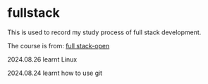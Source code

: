 # fullstack

This is used to record my study process of full stack development.  

The course is from: [full stack-open](https://fullstackopen.com/)  

2024.08.26 learnt Linux

2024.08.24 learnt how to use git